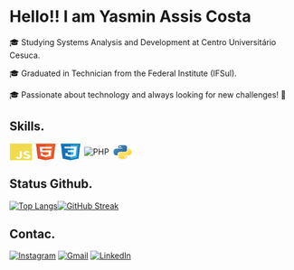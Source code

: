 

<body>
  <div class="container">
    <div class="profile">
     <h1>Hello!! I am Yasmin Assis Costa</h1>
      <p>🎓 Studying Systems Analysis and Development at Centro Universitário Cesuca.</p>
      <p>🎓 Graduated in Technician from the Federal Institute (IFSul).</p>
      <p>🎓 Passionate about technology and always looking for new challenges! 🚀</p>
    </div>
   
  </div>

## Skills.

  <div class="technologies">
    <img align="center" height="30" width="40" src="https://raw.githubusercontent.com/devicons/devicon/master/icons/javascript/javascript-plain.svg" height="30" width="40" alt="Javascript">
    <img align="center" height="30" width="40" src="https://raw.githubusercontent.com/devicons/devicon/master/icons/html5/html5-original.svg" height="30" width="40" alt="HTML">
    <img align="center" height="30" width="40"src="https://raw.githubusercontent.com/devicons/devicon/master/icons/css3/css3-original.svg" height="30" width="40" alt="CSS">
    <img align="center" height="30" width="40" src="https://cdn.jsdelivr.net/gh/devicons/devicon/icons/php/php-original.svg" height="30" width="40" alt="PHP">
    <img align="center" height="30" width="40" src="https://raw.githubusercontent.com/devicons/devicon/master/icons/python/python-original.svg" alt="PYTHON">
  </div>
  
## Status Github. 

<div class="github-stats" style="display: flex;">
  <a href="https://github.com/YasminAssisCosta">
    <img width="300em" height="190em" src="https://github-readme-stats.vercel.app/api/top-langs/?username=YasminAssisCosta&layout=compact&langs_count=5&theme=dracula" alt="Top Langs" />
  </a>
  <a href="https://git.io/streak-stats">
    <img  height="190em" width="415em" src="https://streak-stats.demolab.com?user=YasminAssisCosta&theme=dracula" alt="GitHub Streak"  />
  </a>
</div>

  </div>

  ## Contac.
  <div class="contact">
    <a href="https://www.instagram.com/yasmi_assis/" target="_blank"><img src="https://img.shields.io/badge/-Instagram-%23E4405F?style=for-the-badge&logo=instagram&logoColor=white" alt="Instagram"></a>
    <a href="mailto:assisyasmin593@gmail.com"><img src="https://img.shields.io/badge/-Gmail-%23333?style=for-the-badge&logo=gmail&logoColor=white" alt="Gmail"></a>
    <a href="https://www.linkedin.com/in/yasmin-assis-47072920a/" target="_blank"><img src="https://img.shields.io/badge/-LinkedIn-%230077B5?style=for-the-badge&logo=linkedin&logoColor=white" alt="LinkedIn"></a>
  </div>




